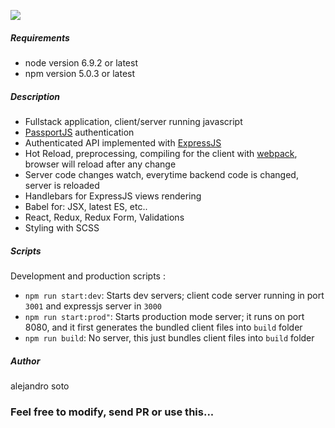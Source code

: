 [<img src="https://david-dm.org/asotog/fullstack-javascript-boilerplate.svg">](https://david-dm.org/asotog/fullstack-javascript-boilerplate)

##### Requirements
- node version 6.9.2 or latest
- npm version 5.0.3 or latest
##### Description
- Fullstack application, client/server running javascript
- [PassportJS](http://passportjs.org/) authentication
- Authenticated API implemented with [ExpressJS](https://expressjs.com/)
- Hot Reload, preprocessing, compiling for the client with [webpack](https://webpack.js.org/), browser will reload after any change
- Server code changes watch, everytime backend code is changed, server is reloaded
- Handlebars for ExpressJS views rendering
- Babel for: JSX, latest ES, etc..
- React, Redux, Redux Form, Validations
- Styling with SCSS

##### Scripts
Development and production scripts :
- `npm run start:dev`: Starts dev servers; client code server running in port `3001` and expressjs server in `3000`
- `npm run start:prod"`: Starts production mode server; it runs on port 8080, and it first generates the bundled client files into `build` folder
- `npm run build`: No server, this just bundles client files into `build` folder
    
##### Author
alejandro soto

### Feel free to modify, send PR or use this...


